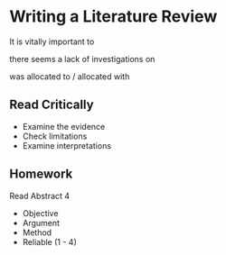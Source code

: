 # Writing a Literature Review 

It is vitally important to

there seems a lack of investigations on

was allocated to / allocated with

## Read Critically

- Examine the evidence
- Check limitations
- Examine interpretations

## Homework

Read Abstract 4

- Objective
- Argument
- Method
- Reliable (1 - 4)